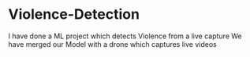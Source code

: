 # Violence-Detection
I have done a ML project which detects Violence from a live capture
We have merged our Model with a drone which captures live videos 
